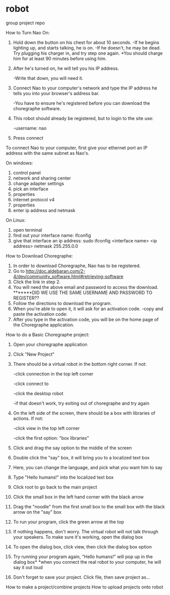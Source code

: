 # robot
group project repo

How to Turn Nao On:
1. Hold down the button on his chest for about 10 seconds.
    -If he begins lighting up, and starts talking, he is on.
    -If he doesn't, he may be dead. Try plugging his charger in, and try step one again.
        *You should charge him for at least 90 minutes before using him. 
2. After he's turned on, he will tell you his IP address.

    -Write that down, you will need it.
3. Connect Nao to your computer's network and type the IP address he tells you into your browser's address bar.

    -You have to ensure he's registered before you can download the choregraphe software.
4. This robot should already be registered, but to login to the site use:

    -username: nao
5. Press connect
    
To connect Nao to your computer, first give your ethernet port an IP address with the same subnet as Nao's.

On windows:

1. control panel
2. network and sharing center
3. change adapter settings
4. pick an interface
5. properties
6. internet protocol v4
7. properties
8. enter ip address and netmask

On Linux:
1. open terminal
2. find out your interface name:
    ifconfig
3. give that interface an ip address:
    sudo ifconfig \<interface name\> \<ip address\> netmask 255.255.0.0

How to Download Choregraphe:
1. In order to download Choregraphe, Nao has to be registered.
2. Go to http://doc.aldebaran.com/2-4/dev/community_software.html#retrieving-software
3. Click the link in step 2.
4. You will need the above email and password to access the download. *******DID WE USE THE SAME USERNAME AND PASSWORD TO REGISTER??
5. Follow the directions to download the program.
6. When you're able to open it, it will ask for an activation code.
    -copy and paste the activation code:
7. After you type in the activation code, you will be on the home page of the Choregraphe application. 

How to do a Basic Choregraphe project:
1. Open your choregraphe application
2. Click "New Project"
3. There should be a virtual robot in the bottom right corner. If not:

    -click connection in the top left corner
        
    -click connect to
        
    -click the desktop robot
        
    -if that doesn't work, try exiting out of choregraphe and try again
        
4. On the left side of the screen, there should be a box with libraries of actions. If not:

    -click view in the top left corner
        
    -click the first option: "box libraries"
        
5. Click and drag the say option to the middle of the screen
6. Double click the "say" box, it will bring you to a localized text box
7. Here, you can change the language, and pick what you want him to say
8. Type "Hello humans!" into the localized text box
9. Click root to go back to the main project
10. Click the small box in the left hand corner with the black arrow
11. Drag the "noodle" from the first small box to the small box with the black arrow on the "say" box
12. To run your program, click the green arrow at the top
13. If nothing happens, don't worry. The virtual robot will not talk through your speakers. To make sure it's working, open the dialog box
14. To open the dialog box, click view, then click the dialog box option
15. Try running your program again, "Hello humans!" will pop up in the dialog box*
    *when you connect the real robot to your computer, he will say it out loud
16. Don't forget to save your project. Click file, then save project as...




How to make a project/combine projects
How to upload projects onto robot

